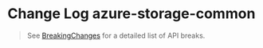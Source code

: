 # Change Log azure-storage-common

> See [BreakingChanges](BreakingChanges.md) for a detailed list of API breaks.

